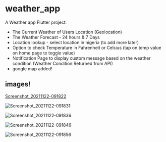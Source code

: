# weather_app

A Weather app Flutter project.

- The Current Weather of Users Location (Geolocation)
- The Weather Forecast - 24 hours & 7 Days
- Location lookup - select location in nigeria (to add more later)
- Option to check Temperature in Fahrenheit or Celsius (tap on temp value on home page to toggle value)
- Notification Page to display custom message based on the weather condition (Weather Condition Returned from API)
- google map added!


## images!
[Screenshot_20211122-091822](https://user-images.githubusercontent.com/64818550/142831398-7e8aba0d-2cdb-4490-86c2-7e7e86fbc1a9.png)



![Screenshot_20211122-091831](https://user-images.githubusercontent.com/64818550/142831335-59a3ac22-985c-4588-926e-d6c5d0de303a.png)

![Screenshot_20211122-091836](https://user-images.githubusercontent.com/64818550/142831350-f9e9e9c3-6989-4519-81ad-c21ca2828dff.png)

![Screenshot_20211122-091846](https://user-images.githubusercontent.com/64818550/142831358-a978e7f9-7be4-43ac-bdeb-2c254f44662e.png)

![Screenshot_20211122-091856](https://user-images.githubusercontent.com/64818550/142831372-a3f6da62-0fdd-48e0-a239-49d32bcb9a85.png)


